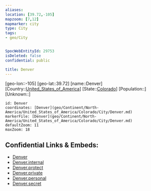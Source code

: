 ```yaml
---
aliases: 
location: [39.72,-105]
mapzoom: [7,12] 
mapmarker: city 
type: City
tags:
- geo/City


SpocWebEntityId: 29753
isDeleted: false
confidential: public

title: Denver
---
```

[geo-lon::-105]
[geo-lat::39.72]
[name::Denver]
[Country::[United_States_of_America](geo/Continent/North-America/United_States_of_America.md)]
[State::[Colorado](geo/Continent/North-America/United_States_of_America/Colorado.md)]
[Population::]
[Unknown::]


```leaflet
id: Denver
coordinates: [Denver](geo/Continent/North-America/United_States_of_America/Colorado/City/Denver.md)
markerFile: [Denver](geo/Continent/North-America/United_States_of_America/Colorado/City/Denver.md)
defaultZoom: 11 
maxZoom: 18
```


## Confidential Links & Embeds: 
- [Denver](../../../../../../../_public/geo/Continent/North-America/United_States_of_America/Colorado/City/Denver.md) 
- [Denver.internal](../../../../../../../_internal/geo/Continent/North-America/United_States_of_America/Colorado/City/Denver.internal.md) 
- [Denver.protect](../../../../../../../_protect/geo/Continent/North-America/United_States_of_America/Colorado/City/Denver.protect.md) 
- [Denver.private](../../../../../../../_private/geo/Continent/North-America/United_States_of_America/Colorado/City/Denver.private.md) 
- [Denver.personal](../../../../../../../_personal/geo/Continent/North-America/United_States_of_America/Colorado/City/Denver.personal.md) 
- [Denver.secret](../../../../../../../_secret/geo/Continent/North-America/United_States_of_America/Colorado/City/Denver.secret.md) 
